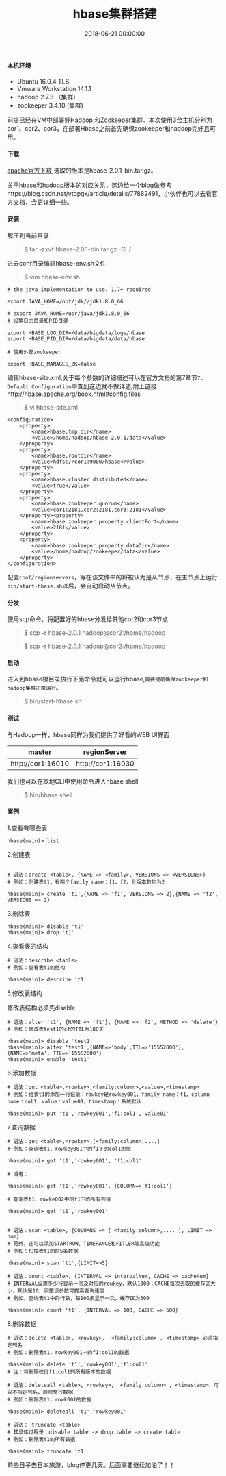 ﻿---
layout: post
title: hbase集群搭建
date: 2018-06-21 00:00:00
categories: 大数据
tags: Hbase
---

#### 本机环境

* Ubuntu 16.0.4 TLS
* Vmware Workstation 14.1.1
* hadoop 2.7.3 （集群）
* zookeeper 3.4.10 (集群)

前提已经在VM中部署好Hadoop 和Zookeeper集群。本次使用3台主机分别为cor1、cor2、cor3，在部署Hbase之前首先确保zookeeper和hadoop完好且可用。

#### 下载

[apache官方下载](http://apache.org/dist/),选取的版本是hbase-2.0.1-bin.tar.gz。

关于hbase和hadoop版本的对应关系，这边给一个blog做参考https://blog.csdn.net/vtopqx/article/details/77882491，小伙伴也可以去看官方文档，会更详细一些。

#### 安装

解压到当前目录

> $ tar -zxvf hbase-2.0.1-bin.tar.gz  -C ./

进去conf目录编辑hbase-env.sh文件

> $ vim hbase-env.sh

```shell
# the java implementation to use. 1.7+ required

export JAVA_HOME=/opt/jdk//jdk1.8.0_66

# export JAVA_HOME=/usr/java/jdk1.8.0_66
# 设置日志目录和PID目录

export HBASE_LOG_DIR=/data/bigdata/logs/hbase
export HBASE_PID_DIR=/data/bigdata/data/hbase

# 使用外部zookeeper

export HBASE_MANAGES_ZK=false
```

编辑hbase-site.xml,关于每个参数的详细描述可以在官方文档的第7章节`7. Default Configuration`中查到这边就不做详述,附上链接http://hbase.apache.org/book.html#config.files

> $ vi hbase-site.xml

```shell
<configuration>
    <property>
        <name>hbase.tmp.dir</name>
        <value>/home/hadoop/hbase-2.0.1/data</value>
    </property>
    <property>
        <name>hbase.rootdir</name>
        <value>hdfs://cor1:9000/hbase</value>
    </property>
    <property>
        <name>hbase.cluster.distributed</name>
        <value>true</value>
    </property>
    <property>
        <name>hbase.zookeeper.quorum</name>
        <value>cor1:2181,cor2:2181,cor3:2181</value>
    </property><property>
        <name>hbase.zookeeper.property.clientPort</name>
        <value>2181</value>
    </property>
    <property>
        <name>hbase.zookeeper.property.dataDir</name>
        <value>/home/hadoop/zookeeper/data</value>
    </property>
</configuration>
```

配置``conf/regionservers``，写在该文件中的将被认为是从节点，在主节点上运行``bin/start-hbase.sh``以后，会自动启动从节点。

#### 分发

使用scp命令，将配置好的hbase分发给其他cor2和cor3节点

> $ scp -r hbase-2.0.1 hadoop@cor2:/home/hadoop

> $ scp -r hbase-2.0.1 hadoop@cor2:/home/hadoop

#### 启动

进入到hbase根目录执行下面命令就可以运行hbase,`需要提前确保zookeeper和hadoop集群正常运行`。

> $ bin/start-hbase.sh

#### 测试

与Hadoop一样，hbase同样为我们提供了好看的WEB UI界面

master   | regionServer
-------- | -----------
http://cor1:16010 | http://cor1:16030

我们也可以在本地CLI中使用命令进入hbase shell

> $ bin/hbase shell

#### 案例

1.查看有哪些表

```shell
hbase(main)> list
```

2.创建表

```shell

# 语法：create <table>, {NAME => <family>, VERSIONS => <VERSIONS>}
# 例如：创建表t1，有两个family name：f1，f2，且版本数均为2

hbase(main)> create 't1',{NAME => 'f1', VERSIONS => 2},{NAME => 'f2', VERSIONS => 2}
```

3.删除表

```shell
hbase(main)> disable 't1'
hbase(main)> drop 't1'
```

4.查看表的结构

```shell
# 语法：describe <table>
# 例如：查看表t1的结构

hbase(main)> describe 't1'
```

5.修改表结构

修改表结构必须先disable

```shell
# 语法：alter 't1', {NAME => 'f1'}, {NAME => 'f2', METHOD => 'delete'}
# 例如：修改表test1的cf的TTL为180天

hbase(main)> disable 'test1'
hbase(main)> alter 'test1',{NAME=>'body',TTL=>'15552000'},{NAME=>'meta', TTL=>'15552000'}
hbase(main)> enable 'test1'
```

6.添加数据

```shell
# 语法：put <table>,<rowkey>,<family:column>,<value>,<timestamp>
# 例如：给表t1的添加一行记录：rowkey是rowkey001，family name：f1，column name：col1，value：value01，timestamp：系统默认

hbase(main)> put 't1','rowkey001','f1:col1','value01'
```

7.查询数据

```shell
# 语法：get <table>,<rowkey>,[<family:column>,....]
# 例如：查询表t1，rowkey001中的f1下的col1的值

hbase(main)> get 't1','rowkey001', 'f1:col1'

# 或者：

hbase(main)> get 't1','rowkey001', {COLUMN=>'f1:col1'}

# 查询表t1，rowke002中的f1下的所有列值

hbase(main)> get 't1','rowkey001'


# 语法：scan <table>, {COLUMNS => [ <family:column>,.... ], LIMIT => num}
# 另外，还可以添加STARTROW、TIMERANGE和FITLER等高级功能
# 例如：扫描表t1的前5条数据

hbase(main)> scan 't1',{LIMIT=>5}

# 语法：count <table>, {INTERVAL => intervalNum, CACHE => cacheNum}
# INTERVAL设置多少行显示一次及对应的rowkey，默认1000；CACHE每次去取的缓存区大小，默认是10，调整该参数可提高查询速度
# 例如，查询表t1中的行数，每100条显示一次，缓存区为500

hbase(main)> count 't1', {INTERVAL => 100, CACHE => 500}
```

8.删除数据

```shell
# 语法：delete <table>, <rowkey>,  <family:column> , <timestamp>,必须指定列名
# 例如：删除表t1，rowkey001中的f1:col1的数据

hbase(main)> delete 't1','rowkey001','f1:col1'
# 注：将删除改行f1:col1列所有版本的数据

# 语法：deleteall <table>, <rowkey>,  <family:column> , <timestamp>，可以不指定列名，删除整行数据
# 例如：删除表t1，rowk001的数据

hbase(main)> deleteall 't1','rowkey001'

# 语法： truncate <table>
# 其具体过程是：disable table -> drop table -> create table
# 例如：删除表t1的所有数据

hbase(main)> truncate 't1'
```

前些日子去日本旅游，blog停更几天。后面需要继续加油了！！